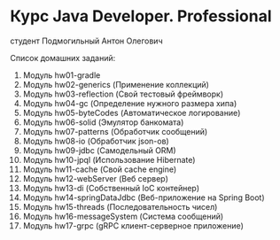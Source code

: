 # Курс Java Developer. Professional
студент Подмогильный Антон Олегович

Список домашних заданий:
1) Модуль hw01-gradle
2) Модуль hw02-generics (Применение коллекций)
3) Модуль hw03-reflection (Свой тестовый фреймворк)
4) Модуль hw04-gc (Определение нужного размера хипа)
5) Модуль hw05-byteCodes (Автоматическое логирование)
6) Модуль hw06-solid (Эмулятор банкомата)
7) Модуль hw07-patterns (Обработчик сообщений)
8) Модуль hw08-io (Обработчик json-ов)
9) Модуль hw09-jdbc (Самодельный ORM)
10) Модуль hw10-jpql (Использование Hibernate)
11) Модуль hw11-cache (Свой cache engine)
12) Модуль hw12-webServer (Веб сервер)
13) Модуль hw13-di (Собственный IoC контейнер)
14) Модуль hw14-springDataJdbc (Веб-приложение на Spring Boot)
15) Модуль hw15-threads (Последовательность чисел)
16) Модуль hw16-messageSystem (Система сообщений)
17) Модуль hw17-grpc (gRPC клиент-серверное приложение)